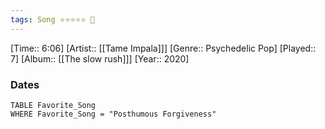 ```yaml
---
tags: Song ⭐⭐⭐⭐⭐ 💛
---
```

[Time:: 6:06]
[Artist:: [[Tame Impala]]]
[Genre:: Psychedelic Pop]
[Played:: 7]
[Album:: [[The slow rush]]]
[Year:: 2020]
### Dates
````dataview
TABLE Favorite_Song
WHERE Favorite_Song = "Posthumous Forgiveness"
````